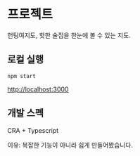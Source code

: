 # 프로젝트

헌팅여지도, 핫한 술집을 한눈에 볼 수 있는 지도.

## 로컬 실행

`npm start`

[http://localhost:3000](http://localhost:3000)

## 개발 스펙

CRA + Typescript

이유: 복잡한 기능이 아니라 쉽게 만들어봤습니다.
